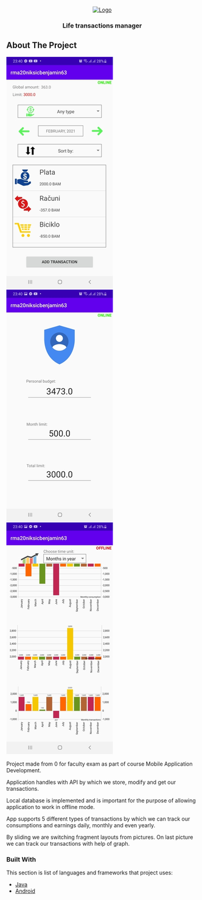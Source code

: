 <!-- PROJECT LOGO -->
<br />
<p align="center">
  <a href="https://github.com/bniksic1/LifeTransactionsManager">
    <img src="https://logodownload.org/wp-content/uploads/2015/05/android-logo-0-1.png" alt="Logo" width="80" height="80">
  </a>

  <h3 align="center">Life transactions manager</h3>
</p>



<!-- ABOUT THE PROJECT -->
## About The Project

![](presentation1.jpg)
![](presentation2.jpg)
![](presentation3.jpg)

Project made from 0 for faculty exam as part of course Mobile Application Development.

Application handles with API by which we store, modify and get our transactions. 

Local database is implemented and is important for the purpose of allowing application to work in offline mode.

App supports 5 different types of transactions by which we can track our consumptions and earnings daily, monthly and even yearly.

By sliding we are switching fragment layouts from pictures. On last picture we can track our transactions with help of graph.

### Built With

This section is list of languages and frameworks that project uses:
* [Java]()
* [Android]()
